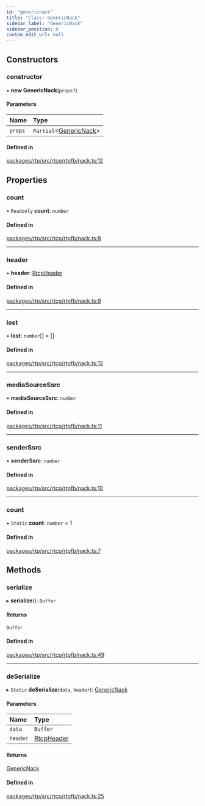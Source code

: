 ```yaml
---
id: "genericnack"
title: "Class: GenericNack"
sidebar_label: "GenericNack"
sidebar_position: 0
custom_edit_url: null
---
```


## Constructors

### constructor

• **new GenericNack**(`props?`)

#### Parameters

| Name | Type |
| :------ | :------ |
| `props` | `Partial`<[GenericNack](genericnack.md)\> |

#### Defined in

[packages/rtp/src/rtcp/rtpfb/nack.ts:12](https://github.com/shinyoshiaki/werift-webrtc/blob/32ca930/packages/rtp/src/rtcp/rtpfb/nack.ts#L12)

## Properties

### count

• `Readonly` **count**: `number`

#### Defined in

[packages/rtp/src/rtcp/rtpfb/nack.ts:8](https://github.com/shinyoshiaki/werift-webrtc/blob/32ca930/packages/rtp/src/rtcp/rtpfb/nack.ts#L8)

___

### header

• **header**: [RtcpHeader](rtcpheader.md)

#### Defined in

[packages/rtp/src/rtcp/rtpfb/nack.ts:9](https://github.com/shinyoshiaki/werift-webrtc/blob/32ca930/packages/rtp/src/rtcp/rtpfb/nack.ts#L9)

___

### lost

• **lost**: `number`[] = []

#### Defined in

[packages/rtp/src/rtcp/rtpfb/nack.ts:12](https://github.com/shinyoshiaki/werift-webrtc/blob/32ca930/packages/rtp/src/rtcp/rtpfb/nack.ts#L12)

___

### mediaSourceSsrc

• **mediaSourceSsrc**: `number`

#### Defined in

[packages/rtp/src/rtcp/rtpfb/nack.ts:11](https://github.com/shinyoshiaki/werift-webrtc/blob/32ca930/packages/rtp/src/rtcp/rtpfb/nack.ts#L11)

___

### senderSsrc

• **senderSsrc**: `number`

#### Defined in

[packages/rtp/src/rtcp/rtpfb/nack.ts:10](https://github.com/shinyoshiaki/werift-webrtc/blob/32ca930/packages/rtp/src/rtcp/rtpfb/nack.ts#L10)

___

### count

▪ `Static` **count**: `number` = 1

#### Defined in

[packages/rtp/src/rtcp/rtpfb/nack.ts:7](https://github.com/shinyoshiaki/werift-webrtc/blob/32ca930/packages/rtp/src/rtcp/rtpfb/nack.ts#L7)

## Methods

### serialize

▸ **serialize**(): `Buffer`

#### Returns

`Buffer`

#### Defined in

[packages/rtp/src/rtcp/rtpfb/nack.ts:49](https://github.com/shinyoshiaki/werift-webrtc/blob/32ca930/packages/rtp/src/rtcp/rtpfb/nack.ts#L49)

___

### deSerialize

▸ `Static` **deSerialize**(`data`, `header`): [GenericNack](genericnack.md)

#### Parameters

| Name | Type |
| :------ | :------ |
| `data` | `Buffer` |
| `header` | [RtcpHeader](rtcpheader.md) |

#### Returns

[GenericNack](genericnack.md)

#### Defined in

[packages/rtp/src/rtcp/rtpfb/nack.ts:25](https://github.com/shinyoshiaki/werift-webrtc/blob/32ca930/packages/rtp/src/rtcp/rtpfb/nack.ts#L25)

